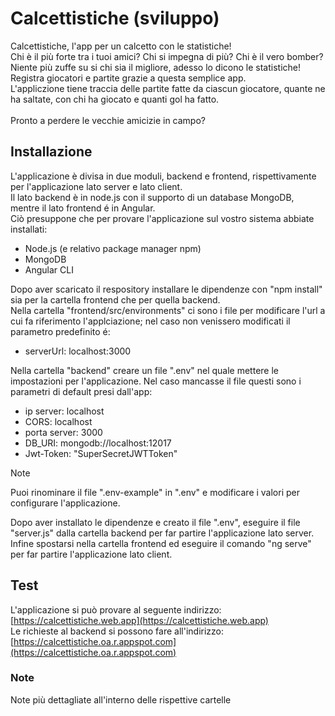 # Calcettistiche (sviluppo)
Calcettistiche, l'app per un calcetto con le statistiche!<br>
Chi è il più forte tra i tuoi amici? Chi si impegna di più? Chi è il vero bomber?<br>
Niente più zuffe su si chi sia il migliore, adesso lo dicono le statistiche!<br>
Registra giocatori e partite grazie a questa semplice app.<br>
L'appliczione tiene traccia delle partite fatte da ciascun giocatore, quante ne ha saltate, con chi ha giocato e quanti gol ha fatto.<br>
<br>
Pronto a perdere le vecchie amicizie in campo?

## Installazione
L'applicazione è divisa in due moduli, backend e frontend, rispettivamente per l'applicazione lato server e lato client.<br>
Il lato backend è in node.js con il supporto di un database MongoDB, mentre il lato frontend é in Angular.<br>
Ciò presuppone che per provare l'applicazione sul vostro sistema abbiate installati:
- Node.js (e relativo package manager npm)<br>
- MongoDB<br>
- Angular CLI<br>

Dopo aver scaricato il respository installare le dipendenze con "npm install" sia per la cartella frontend che per quella backend.<br>
Nella cartella "frontend/src/environments" ci sono i file per modificare l'url a cui fa riferimento l'applciazione; nel caso non venissero modificati il parametro predefinito é:
 - serverUrl: localhost:3000

Nella cartella "backend" creare un file ".env" nel quale mettere le impostazioni per l'applicazione. Nel caso mancasse il file questi sono i parametri di default presi dall'app:
 - ip server: localhost
 - CORS: localhost
 - porta server: 3000
 - DB_URI: mongodb://localhost:12017
 - Jwt-Token: "SuperSecretJWTToken"

> [!NOTE]
> Puoi rinominare il file ".env-example" in ".env" e modificare i valori per configurare l'applicazione.
   
Dopo aver installato le dipendenze e creato il file ".env", eseguire il file "server.js" dalla cartella backend per far partire l'applicazione lato server.<br>
Infine spostarsi nella cartella frontend ed eseguire il comando "ng serve" per far partire l'applicazione lato client.<br>

## Test
L'applicazione si può provare al seguente indirizzo: [https://calcettistiche.web.app](https://calcettistiche.web.app) <br>
Le richieste al backend si possono fare all'indirizzo: [https://calcettistiche.oa.r.appspot.com](https://calcettistiche.oa.r.appspot.com) <br>

### Note
Note più dettagliate all'interno delle rispettive cartelle

